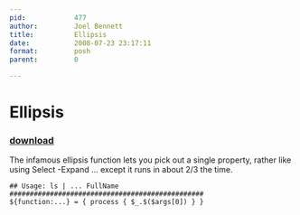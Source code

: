 ```yaml
---
pid:            477
author:         Joel Bennett
title:          Ellipsis
date:           2008-07-23 23:17:11
format:         posh
parent:         0

---
```


# Ellipsis

### [download](Scripts\477.ps1)

The infamous ellipsis function lets you pick out a single property, rather like using Select -Expand ... except it runs in about 2/3 the time.

```posh
## Usage: ls | ... FullName
################################################
${function:...} = { process { $_.$($args[0]) } }
```
